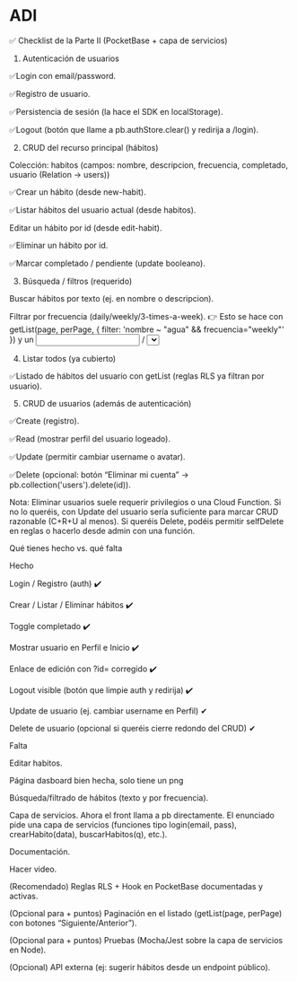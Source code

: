 # ADI
✅ Checklist de la Parte II (PocketBase + capa de servicios)
1) Autenticación de usuarios

 ✅Login con email/password.

 ✅Registro de usuario.

 ✅Persistencia de sesión (la hace el SDK en localStorage).

 ✅Logout (botón que llame a pb.authStore.clear() y redirija a /login).

2) CRUD del recurso principal (hábitos)

Colección: habitos (campos: nombre, descripcion, frecuencia, completado, usuario (Relation → users))

 ✅Crear un hábito (desde new-habit).

 ✅Listar hábitos del usuario actual (desde habitos).

 Editar un hábito por id (desde edit-habit).

 ✅Eliminar un hábito por id.

 ✅Marcar completado / pendiente (update booleano).

3) Búsqueda / filtros (requerido)

 Buscar hábitos por texto (ej. en nombre o descripcion).

 Filtrar por frecuencia (daily/weekly/3-times-a-week).
👉 Esto se hace con getList(page, perPage, { filter: 'nombre ~ "agua" && frecuencia="weekly"' }) y un <input> / <select> en la página habitos.

4) Listar todos (ya cubierto)

 ✅Listado de hábitos del usuario con getList (reglas RLS ya filtran por usuario).

5) CRUD de usuarios (además de autenticación)

 ✅Create (registro).

 ✅Read (mostrar perfil del usuario logeado).

 ✅Update (permitir cambiar username o avatar).

 ✅Delete (opcional: botón “Eliminar mi cuenta” → pb.collection('users').delete(id)).

Nota: Eliminar usuarios suele requerir privilegios o una Cloud Function. Si no lo queréis, con Update del usuario sería suficiente para marcar CRUD razonable (C+R+U al menos). Si queréis Delete, podéis permitir selfDelete en reglas o hacerlo desde admin con una función.






Qué tienes hecho vs. qué falta

Hecho

Login / Registro (auth) ✔️

Crear / Listar / Eliminar hábitos ✔️

Toggle completado ✔️

Mostrar usuario en Perfil e Inicio ✔️

Enlace de edición con ?id= corregido ✔️

Logout visible (botón que limpie auth y redirija) ✔️

Update de usuario (ej. cambiar username en Perfil) ✔

Delete de usuario (opcional si queréis cierre redondo del CRUD) ✔

Falta

Editar habitos.

Página dasboard bien hecha, solo tiene un png

Búsqueda/filtrado de hábitos (texto y por frecuencia).

Capa de servicios. Ahora el front llama a pb directamente. El enunciado pide una capa de servicios (funciones tipo login(email, pass), crearHabito(data), buscarHabitos(q), etc.).

Documentación.

Hacer video.

(Recomendado) Reglas RLS + Hook en PocketBase documentadas y activas.

(Opcional para + puntos) Paginación en el listado (getList(page, perPage) con botones “Siguiente/Anterior”).

(Opcional para + puntos) Pruebas (Mocha/Jest sobre la capa de servicios en Node).

(Opcional) API externa (ej: sugerir hábitos desde un endpoint público).
